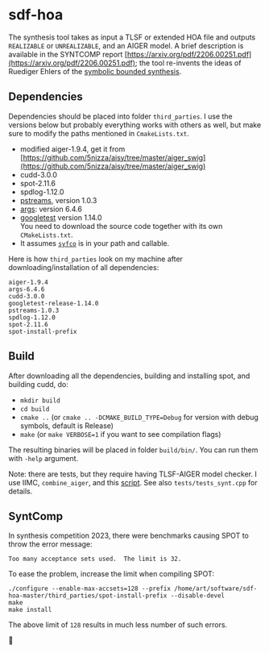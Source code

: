 # sdf-hoa

The synthesis tool takes as input a TLSF or extended HOA file
and outputs `REALIZABLE` or `UNREALIZABLE`, and an AIGER model.
A brief description is available in the SYNTCOMP report
[https://arxiv.org/pdf/2206.00251.pdf](https://arxiv.org/pdf/2206.00251.pdf);
the tool re-invents the ideas of Ruediger Ehlers of the [symbolic bounded synthesis](https://ruediger-ehlers.de/papers/fmsd2012.pdf).


## Dependencies
Dependencies should be placed into folder `third_parties`.
I use the versions below but probably everything works with others as well,
but make sure to modify the paths mentioned in `CmakeLists.txt`.

- modified aiger-1.9.4, get it from [https://github.com/5nizza/aisy/tree/master/aiger_swig](https://github.com/5nizza/aisy/tree/master/aiger_swig)
- cudd-3.0.0
- spot-2.11.6
- spdlog-1.12.0
- [pstreams](http://pstreams.sourceforge.net/), version 1.0.3
- [args](https://github.com/Taywee/args): version 6.4.6
- [googletest](https://github.com/google/googletest) version 1.14.0\
  You need to download the source code together with its own `CMakeLists.txt`.
- It assumes [`syfco`](https://github.com/gaperez64/syfco) is in your path and callable.

Here is how `third_parties` look on my machine after downloading/installation of all dependencies:
```
aiger-1.9.4
args-6.4.6
cudd-3.0.0
googletest-release-1.14.0
pstreams-1.0.3
spdlog-1.12.0
spot-2.11.6
spot-install-prefix
```

## Build
After downloading all the dependencies, building and installing spot, and building cudd, do:

- `mkdir build`
- `cd build`
- `cmake ..` (or `cmake .. -DCMAKE_BUILD_TYPE=Debug` for version with debug symbols, default is Release)
- `make` (or `make VERBOSE=1` if you want to see compilation flags)

The resulting binaries will be placed in folder `build/bin/`.
You can run them with `-help` argument.

Note: there are tests, but they require having TLSF-AIGER model checker.
I use IIMC, `combine_aiger`, and this [script](https://gist.github.com/5nizza/14488e6fce0a29d297a38daefc95a1a8).
See also `tests/tests_synt.cpp` for details.

## SyntComp

In synthesis competition 2023, there were benchmarks causing SPOT to throw the error message:
```
Too many acceptance sets used.  The limit is 32.
```
To ease the problem, increase the limit when compiling SPOT:
```
./configure --enable-max-accsets=128 --prefix /home/art/software/sdf-hoa-master/third_parties/spot-install-prefix --disable-devel
make
make install
```
The above limit of `128` results in much less number of such errors.

🐾
